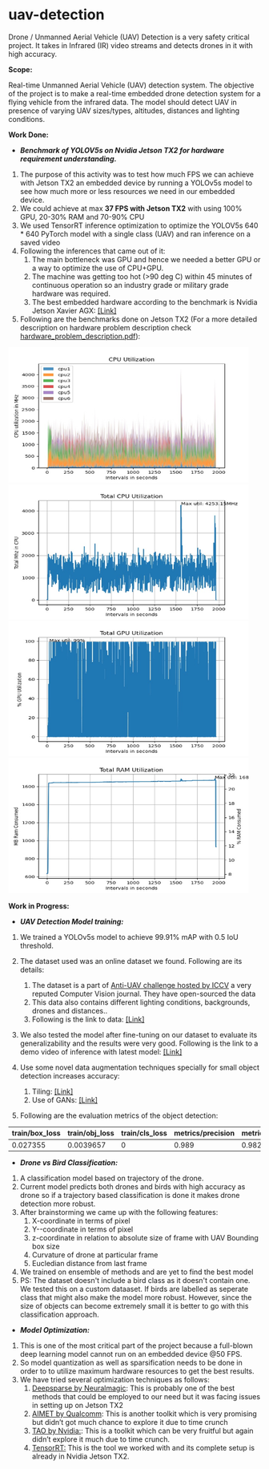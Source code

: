 # uav-detection

Drone / Unmanned Aerial Vehicle (UAV) Detection is a very safety critical project. It takes in Infrared (IR) video streams and detects drones in it with high accuracy.

**Scope:**

Real-time Unmanned Aerial Vehicle (UAV) detection system. The objective of the project is to make a real-time embedded drone detection system for a flying vehicle from the infrared data. The model should detect UAV in presence of varying UAV sizes/types, altitudes, distances and lighting conditions.

**Work Done:**

* ***Benchmark of YOLOV5s on Nvidia Jetson TX2 for hardware requirement understanding.***

1. The purpose of this activity was to test how much FPS we can achieve with Jetson TX2 an embedded device by running a YOLOv5s model to see how much more or less resources we need in our embedded device.
2. We could achieve at max **37 FPS with Jetson TX2** with using 100% GPU, 20-30% RAM and 70-90% CPU
3. We used TensorRT inference optimization to optimize the YOLOV5s 640 * 640 PyTorch model with a single class (UAV) and ran inference on a saved video
4. Following the inferences that came out of it:
   1. The main bottleneck was GPU and hence we needed a better GPU or a way to optimize the use of CPU+GPU.
   2. The machine was getting too hot (>90 deg C) within 45 minutes of continuous operation so an industry grade or military grade hardware was required.
   3. The best embedded hardware according to the benchmark is Nvidia Jetson Xavier AGX: [[Link]](https://developer.nvidia.com/embedded/jetson-agx-xavier-i "https://developer.nvidia.com/embedded/jetson-agx-xavier-i")
5. Following are the benchmarks done on Jetson TX2 (For a more detailed description on hardware problem description check [hardware_problem_description.pdf](docs/hardware_problem_description.pdf)):

<img src="images/README/output_indivudal_cpu.jpg" alt="output_indivudal_cpu" width="480" height="270"/><img src="images/README/total_cpu_utilization.jpg" alt="total_cpu_utilization" width="480" height="270"/>
<img src="images/README/total_gpu_utilization.jpg" alt="total_gpu_utilization" width="480" height="270"/><img src="images/README/total_ram_utilization.jpg" alt="total_ram_utilization" width="480" height="270"/>

**Work in Progress:**

* ***UAV Detection Model training:***

1. We trained a YOLOv5s model to achieve 99.91% mAP with 0.5 IoU threshold.
2. The dataset used was an online dataset we found. Following are its details:

   1. The dataset is a part of [Anti-UAV challenge hosted by ICCV](https://anti-uav.github.io/ "https://anti-uav.github.io/") a very reputed Computer Vision journal. They have open-sourced the data
   2. This data also contains different lighting conditions, backgrounds, drones and distances..
   3. Following is the link to data: [[Link]](https://anti-uav.github.io/dataset/ "https://anti-uav.github.io/dataset/")
3. We also tested the model after fine-tuning on our dataset to evaluate its generalizability and the results were very good. Following is the link to a demo video of inference with latest model: [[Link]](https://drive.google.com/file/d/1wt0rwIqSNb_ueS5vsXDA-Y-XwkqsIWCU/view "https://drive.google.com/file/d/1wt0rwIqSNb_ueS5vsXDA-Y-XwkqsIWCU/view")
4. Use some novel data augmentation techniques specially for small object detection increases accuracy:

   1. Tiling: [[Link]](https://openaccess.thecvf.com/content_CVPRW_2019/papers/UAVision/Unel_The_Power_of_Tiling_for_Small_Object_Detection_CVPRW_2019_paper.pdf "https://openaccess.thecvf.com/content_CVPRW_2019/papers/UAVision/Unel_The_Power_of_Tiling_for_Small_Object_Detection_CVPRW_2019_paper.pdf")
   2. Use of GANs: [[Link]](https://openaccess.thecvf.com/content_ICCV_2019/papers/Liu_Generative_Modeling_for_Small-Data_Object_Detection_ICCV_2019_paper.pdf "https://openaccess.thecvf.com/content_ICCV_2019/papers/Liu_Generative_Modeling_for_Small-Data_Object_Detection_ICCV_2019_paper.pdf")
5. Following are the evaluation metrics of the object detection:

| train/box_loss | train/obj_loss | train/cls_loss | metrics/precision | metrics/recall | metrics/mAP_0.5 | metrics/mAP_0.5:0.95 | val/box_loss | val/obj_loss | val/cls_loss | x/lr0     | x/lr1     | x/lr2     |
| -------------- | -------------- | -------------- | ----------------- | -------------- | --------------- | -------------------- | ------------ | ------------ | ------------ | --------- | --------- | --------- |
| 0.027355       | 0.0039657      | 0              | 0.989             | 0.98299        | 0.98849         | 0.66212              | 0.021445     | 0.0023965    | 0            | 0.0091406 | 0.0091406 | 0.0091406 |

* ***Drone vs Bird Classification:***

1. A classification model based on trajectory of the drone.
2. Current model predicts both drones and birds with high accuracy as drone so if a trajectory based classification is done it makes drone detection more robust.
3. After brainstorming we came up with the following features:
   1. X-coordinate in terms of pixel
   2. Y--coordinate in terms of pixel
   3. z-coordinate in relation to absolute size of frame with UAV Bounding box size
   4. Curvature of drone at particular frame
   5. Eucledian distance from last frame
4. We trained on ensemble of methods and are yet to find the best model
5. PS: The dataset doesn't include a bird class as it doesn't contain one. We tested this on a custom dataaset. If birds are labelled as seperate class that might also make the model more robust. However, since the size of objects can become extremely small it is better to go with this classification approach.

* ***Model Optimization:***

1. This is one of the most critical part of the project because a full-blown deep learning model cannot run on an embedded device @50 FPS.
2. So model quantization as well as sparsification needs to be done in order to to utilize maximum hardware resources to get the best results.
3. We have tried several optimization techniques as follows:
   1. [Deepsparse by Neuralmagic](https://neuralmagic.com/ "https://neuralmagic.com/"): This is probably one of the best methods that could be employed to our need but it was facing issues in setting up on Jetson TX2
   2. [AIMET by Qualcomm](https://quic.github.io/aimet-pages/index.html "https://quic.github.io/aimet-pages/index.html"): This is another toolkit which is very promising but didn’t got much chance to explore it due to time crunch
   3. [TAO by Nvidia:](https://developer.nvidia.com/tao "https://developer.nvidia.com/tao"): This is a toolkit which can be very fruitful but again didn’t explore it much due to time crunch.
   4. [TensorRT:](https://developer.nvidia.com/tensorrt%22%20/l%20%22:~:text=NVIDIA%20%C2%AE%20TensorRT%E2%84%A2%20is,for%20deep%20learning%20inference%20applications. "https://developer.nvidia.com/tensorrt&quot; \l &quot;:~:text=NVIDIA%20%C2%AE%20TensorRT%E2%84%A2%20is,for%20deep%20learning%20inference%20applications.") This is the tool we worked with and its complete setup is already in Nvidia Jetson TX2.
